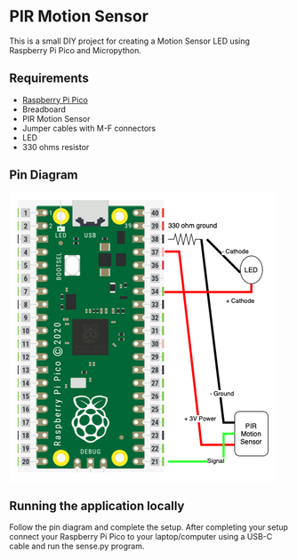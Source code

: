 # PIR Motion Sensor

This is a small DIY project for creating a Motion Sensor LED using Raspberry Pi Pico and 
Micropython.


## Requirements

- [Raspberry Pi Pico](https://www.raspberrypi.com/products/raspberry-pi-pico/)
- Breadboard
- PIR Motion Sensor
- Jumper cables with M-F connectors
- LED
- 330 ohms resistor


## Pin Diagram

<img src="motion-sensor-pin-diagram.png">


## Running the application locally

Follow the pin diagram and complete the setup. After completing your setup connect your 
Raspberry Pi Pico to your laptop/computer using a USB-C cable and run the sense.py program.





